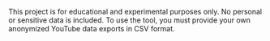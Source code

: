 This project is for educational and experimental purposes only. No personal or sensitive data is included. To use the tool, you must provide your own anonymized YouTube data exports in CSV format.
